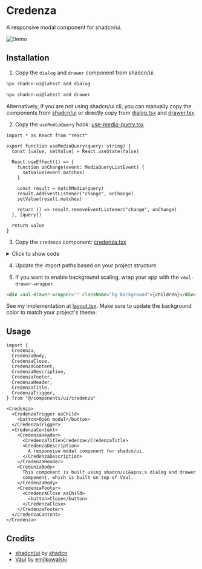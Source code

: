 # Credenza

A responsive modal component for shadcn/ui.

![Demo](https://github.com/redpangilinan/credenza/assets/82772769/d22580b3-9dbc-4a56-95e9-15b4bd278ff0)

## Installation

1. Copy the `dialog` and `drawer` component from shadcn/ui.

```bash
npx shadcn-ui@latest add dialog
```

```bash
npx shadcn-ui@latest add drawer
```

Alternatively, if you are not using shadcn/ui cli, you can manually copy the components from [shadcn/ui](https://ui.shadcn.com/docs) or directly copy from [dialog.tsx](src/components/ui/dialog.tsx) and [drawer.tsx](src/components/ui/drawer.tsx).

2. Copy the `useMediaQuery` hook: [use-media-query.tsx](src/hooks/use-media-query.tsx)

```tsx
import * as React from "react"

export function useMediaQuery(query: string) {
  const [value, setValue] = React.useState(false)

  React.useEffect(() => {
    function onChange(event: MediaQueryListEvent) {
      setValue(event.matches)
    }

    const result = matchMedia(query)
    result.addEventListener("change", onChange)
    setValue(result.matches)

    return () => result.removeEventListener("change", onChange)
  }, [query])

  return value
}
```

3. Copy the `credenza` component: [credenza.tsx](src/components/ui/credenza.tsx)

<details>
<summary>Click to show code</summary>

```tsx
"use client"

import * as React from "react"
import { useMediaQuery } from "@/hooks/use-media-query"

import {
  Dialog,
  DialogClose,
  DialogContent,
  DialogDescription,
  DialogFooter,
  DialogHeader,
  DialogTitle,
  DialogTrigger,
} from "@/components/ui/dialog"
import {
  Drawer,
  DrawerClose,
  DrawerContent,
  DrawerDescription,
  DrawerFooter,
  DrawerHeader,
  DrawerTitle,
  DrawerTrigger,
} from "@/components/ui/drawer"

interface BaseProps {
  children: React.ReactNode
}

interface RootCredenzaProps extends BaseProps {
  open?: boolean
  onOpenChange?: (open: boolean) => void
}

interface CredenzaProps extends BaseProps {
  className?: string
  asChild?: true
}

const desktop = "(min-width: 768px)"

const Credenza = ({ children, ...props }: RootCredenzaProps) => {
  const isDesktop = useMediaQuery(desktop)
  const Credenza = isDesktop ? Dialog : Drawer

  return <Credenza {...props}>{children}</Credenza>
}

const CredenzaTrigger = ({ className, children, ...props }: CredenzaProps) => {
  const isDesktop = useMediaQuery(desktop)
  const CredenzaTrigger = isDesktop ? DialogTrigger : DrawerTrigger

  return (
    <CredenzaTrigger className={className} {...props}>
      {children}
    </CredenzaTrigger>
  )
}

const CredenzaClose = ({ className, children, ...props }: CredenzaProps) => {
  const isDesktop = useMediaQuery(desktop)
  const CredenzaClose = isDesktop ? DialogClose : DrawerClose

  return (
    <CredenzaClose className={className} {...props}>
      {children}
    </CredenzaClose>
  )
}

const CredenzaContent = ({ className, children, ...props }: CredenzaProps) => {
  const isDesktop = useMediaQuery(desktop)
  const CredenzaContent = isDesktop ? DialogContent : DrawerContent

  return (
    <CredenzaContent className={className} {...props}>
      {children}
    </CredenzaContent>
  )
}

const CredenzaDescription = ({
  className,
  children,
  ...props
}: CredenzaProps) => {
  const isDesktop = useMediaQuery(desktop)
  const CredenzaDescription = isDesktop ? DialogDescription : DrawerDescription

  return (
    <CredenzaDescription className={className} {...props}>
      {children}
    </CredenzaDescription>
  )
}

const CredenzaHeader = ({ className, children, ...props }: CredenzaProps) => {
  const isDesktop = useMediaQuery(desktop)
  const CredenzaHeader = isDesktop ? DialogHeader : DrawerHeader

  return (
    <CredenzaHeader className={className} {...props}>
      {children}
    </CredenzaHeader>
  )
}

const CredenzaTitle = ({ className, children, ...props }: CredenzaProps) => {
  const isDesktop = useMediaQuery(desktop)
  const CredenzaTitle = isDesktop ? DialogTitle : DrawerTitle

  return (
    <CredenzaTitle className={className} {...props}>
      {children}
    </CredenzaTitle>
  )
}

const CredenzaFooter = ({ className, children, ...props }: CredenzaProps) => {
  const isDesktop = useMediaQuery(desktop)
  const CredenzaFooter = isDesktop ? DialogFooter : DrawerFooter

  return (
    <CredenzaFooter className={className} {...props}>
      {children}
    </CredenzaFooter>
  )
}

export {
  Credenza,
  CredenzaTrigger,
  CredenzaClose,
  CredenzaContent,
  CredenzaDescription,
  CredenzaHeader,
  CredenzaTitle,
  CredenzaFooter,
}
```

</details>

4. Update the import paths based on your project structure.

5. If you want to enable background scaling, wrap your app with the `vaul-drawer-wrapper`.

```html
<div vaul-drawer-wrapper="" className="bg-background">{children}</div>
```

See my implementation at [layout.tsx](src/app/layout.tsx). Make sure to update the background color to match your project's theme.

## Usage

```tsx
import {
  Credenza,
  CredenzaBody,
  CredenzaClose,
  CredenzaContent,
  CredenzaDescription,
  CredenzaFooter,
  CredenzaHeader,
  CredenzaTitle,
  CredenzaTrigger,
} from "@/components/ui/credenza"
```

```tsx
<Credenza>
  <CredenzaTrigger asChild>
    <button>Open modal</button>
  </CredenzaTrigger>
  <CredenzaContent>
    <CredenzaHeader>
      <CredenzaTitle>Credenza</CredenzaTitle>
      <CredenzaDescription>
        A responsive modal component for shadcn/ui.
      </CredenzaDescription>
    </CredenzaHeader>
    <CredenzaBody>
      This component is built using shadcn/ui&apos;s dialog and drawer
      component, which is built on top of Vaul.
    </CredenzaBody>
    <CredenzaFooter>
      <CredenzaClose asChild>
        <button>Close</button>
      </CredenzaClose>
    </CredenzaFooter>
  </CredenzaContent>
</Credenza>
```

## Credits

- [shadcn/ui](https://github.com/shadcn-ui/ui) by [shadcn](https://github.com/shadcn)
- [Vaul](https://github.com/emilkowalski/vaul) by [emilkowalski](https://github.com/emilkowalski)
